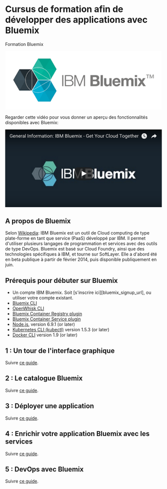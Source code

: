 # Cursus de formation afin de développer des applications avec Bluemix

Formation Bluemix


 <center>
      <img src="Bluemix.png" width="600" />
   </center>

Regarder cette vidéo pour vous donner un aperçu des fonctionnalités disponibles avec Bluemix:
   <center>
      <a href="https://youtu.be/p9dZiMpbVH0"><img src="youtube.png" width="600" /></a>
   </center>


## A propos de Bluemix


Selon [Wikipedia](https://fr.wikipedia.org/wiki/Bluemix):
IBM Bluemix est un outil de Cloud computing de type plate-forme en tant que service (PaaS) développé par IBM.
Il permet d'utiliser plusieurs langages de programmation et services avec des outils de type DevOps.
Bluemix est basé sur Cloud Foundry, ainsi que des technologies spécifiques à IBM, et tourne sur SoftLayer.
Elle a d'abord été en beta publique à partir de février 2014, puis disponible publiquement en juin.


## Prérequis pour débuter sur Bluemix

* Un compte IBM Bluemix. Soit [s'inscrire ici][bluemix_signup_url], ou utiliser votre compte existant.
* [Bluemix CLI](https://clis.ng.bluemix.net/ui/home.html)
* [OpenWhisk CLI](https://console.ng.bluemix.net/openwhisk/learn/cli)
* [Bluemix Container Registry plugin](https://console.ng.bluemix.net/docs/cli/plugins/registry/index.html)
* [Bluemix Container Service plugin](https://console.ng.bluemix.net/docs/containers/cs_cli_devtools.html)
* [Node.js](https://nodejs.org), version 6.9.1 (or later)
* [Kubernetes CLI (kubectl)](https://kubernetes.io/docs/tasks/kubectl/install/) version 1.5.3 (or later)
* [Docker CLI](https://docs.docker.com/engine/installation/) version 1.9 (or later)



## 1 : Un tour de l'interface graphique

Suivre [ce guide](./tour.md).

## 2 : Le catalogue Bluemix

Suivre [ce guide](./catalogue.md).

## 3 : Déployer une application

Suivre [ce guide](./deploy.md).


## 4 : Enrichir votre application Bluemix avec les services

Suivre [ce guide](./service.md).


## 5 : DevOps avec Bluemix

Suivre [ce guide](./devops.md).
